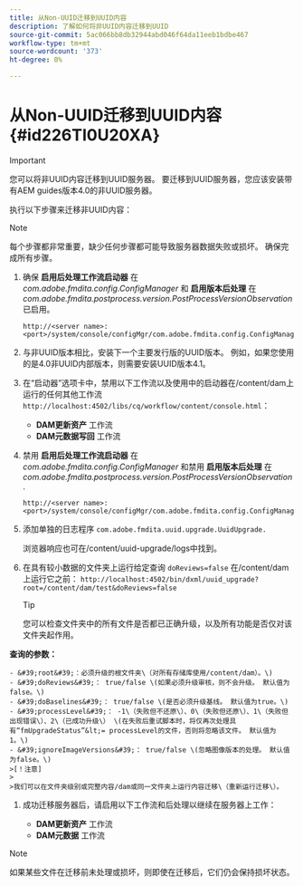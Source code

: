 ```yaml
---
title: 从Non-UUID迁移到UUID内容
description: 了解如何将非UUID内容迁移到UUID
source-git-commit: 5ac066bb8db32944abd046f64da11eeb1bdbe467
workflow-type: tm+mt
source-wordcount: '373'
ht-degree: 0%

---
```



# 从Non-UUID迁移到UUID内容 {#id226TI0U20XA}

>[!IMPORTANT]
>
> 您可以将非UUID内容迁移到UUID服务器。 要迁移到UUID服务器，您应该安装带有AEM guides版本4.0的非UUID服务器。

执行以下步骤来迁移非UUID内容：

>[!NOTE]
>
> 每个步骤都非常重要，缺少任何步骤都可能导致服务器数据失败或损坏。 确保完成所有步骤。

1. 确保 **启用后处理工作流启动器** 在 *com.adobe.fmdita.config.ConfigManager* 和 **启用版本后处理** 在 *com.adobe.fmdita.postprocess.version.PostProcessVersionObservation* 已启用。

   ```http
   http://<server name>:<port>/system/console/configMgr/com.adobe.fmdita.config.ConfigManager
   ```

1. 与非UUID版本相比，安装下一个主要发行版的UUID版本。 例如，如果您使用的是4.0非UUID内部版本，则需要安装UUID版本4.1。

1. 在“启动器”选项卡中，禁用以下工作流以及使用中的启动器在/content/dam上运行的任何其他工作流 `http://localhost:4502/libs/cq/workflow/content/console.html`：

   - **DAM更新资产** 工作流
   - **DAM元数据写回** 工作流

1. 禁用 **启用后处理工作流启动器** 在 *com.adobe.fmdita.config.ConfigManager* 和禁用 **启用版本后处理** 在 *com.adobe.fmdita.postprocess.version.PostProcessVersionObservation*.

   ```http
   http://<server name>:<port>/system/console/configMgr/com.adobe.fmdita.config.ConfigManager
   ```

1. 添加单独的日志程序 `com.adobe.fmdita.uuid.upgrade.UuidUpgrade.`

   浏览器响应也可在/content/uuid-upgrade/logs中找到。

1. 在具有较小数据的文件夹上运行给定查询 `doReviews=false` 在/content/dam上运行它之前： `http://localhost:4502/bin/dxml/uuid_upgrade?root=/content/dam/test&doReviews=false`

   >[!TIP]
   >
   >  您可以检查文件夹中的所有文件是否都已正确升级，以及所有功能是否仅对该文件夹起作用。

**查询的参数：**

    - &#39;root&#39;：必须升级的根文件夹\（对所有存储库使用/content/dam）。\)
    - &#39;doReviews&#39;： true/false \(如果必须升级审核，则不会升级。 默认值为false。\)
    - &#39;doBaselines&#39;： true/false \(是否必须升级基线。 默认值为true。\)
    - &#39;processLevel&#39;： -1\（失败但不还原\）、0\（失败但还原\）、1\（失败但出现错误\）、2\（已成功升级\） \(在失败后重试脚本时，将仅再次处理具有“fmUpgradeStatus”&lt;= processLevel的文件，否则将忽略该文件。 默认值为 1。\)
    - &#39;ignoreImageVersions&#39;： true/false \(忽略图像版本的处理。 默认值为false。\)
    >[！注意]
    >
    >我们可以在文件夹级别或完整内容/dam或同一文件夹上运行内容迁移\（重新运行迁移\）。

1. 成功迁移服务器后，请启用以下工作流和后处理以继续在服务器上工作：

   - **DAM更新资产** 工作流
   - **DAM元数据** 工作流

>[!NOTE]
>
> 如果某些文件在迁移前未处理或损坏，则即使在迁移后，它们仍会保持损坏状态。

